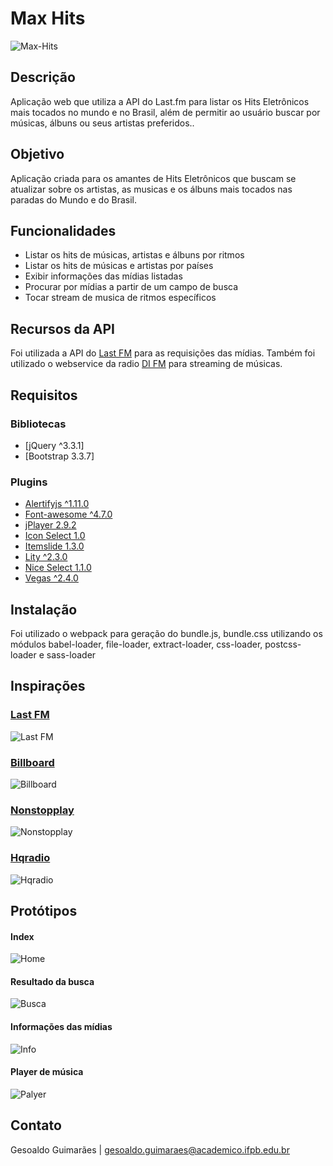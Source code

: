 # Max Hits

![Max-Hits](wireframes/max-hits.jpg)

## Descrição
Aplicação web que utiliza a API do Last.fm para listar os Hits Eletrônicos mais tocados no mundo e no Brasil, além de permitir ao usuário buscar por músicas, álbuns ou seus artistas preferidos..

## Objetivo
Aplicação criada para os amantes de Hits Eletrônicos que buscam se atualizar sobre os artistas, as musicas e os álbuns mais tocados nas paradas do Mundo e do Brasil.

## Funcionalidades
- Listar os hits de músicas, artistas e álbuns por ritmos 
- Listar os hits de músicas e  artistas por países
- Exibir informações das mídias listadas
- Procurar por mídias a partir de um campo de busca
- Tocar stream de musica de ritmos específicos

## Recursos da API
Foi utilizada a API do [Last FM](https://last.fm/api) para as requisições das mídias. Também foi utilizado o webservice da radio [DI FM](https://www.di.fm) para streaming de músicas.

## Requisitos
### Bibliotecas
- [jQuery ^3.3.1]
- [Bootstrap 3.3.7]

### Plugins
- [Alertifyjs ^1.11.0](http://alertifyjs.com)
- [Font-awesome ^4.7.0](https://fontawesome.com)
- [jPlayer 2.9.2](http://www.jplayer.org)
- [Icon Select 1.0](http://www.bugraozden.com)
- [Itemslide 1.3.0](http://itemslide.github.io)
- [Lity ^2.3.0](http://sorgalla.com/lity/)
- [Nice Select 1.1.0](http://hernansartorio.com/jquery-nice-select/)
- [Vegas ^2.4.0](http://vegas.jaysalvat.com)


## Instalação
Foi utilizado o webpack para geração do bundle.js, bundle.css utilizando os módulos babel-loader, file-loader, extract-loader, css-loader, postcss-loader e sass-loader


## Inspirações
### [Last FM](https://www.last.fm/)
![Last FM](wireframes/last-fm.jpg) 

### [Billboard](http://www.billboard.com/charts/hot-100)
![Billboard](wireframes/billboard.jpg)

### [Nonstopplay](http://www.nonstopplay.com/)
![Nonstopplay](wireframes/nonstopplay.jpg)

### [Hqradio](https://hqradio.ru/)
![Hqradio](wireframes/hqradio.jpg)


## Protótipos
#### Index
![Home](wireframes/home.png)

#### Resultado da busca
![Busca](wireframes/busca.png)

#### Informações das mídias
![Info](wireframes/info.png)

#### Player de música
![Palyer](wireframes/player.png)



## Contato
Gesoaldo Guimarães | gesoaldo.guimaraes@academico.ifpb.edu.br


